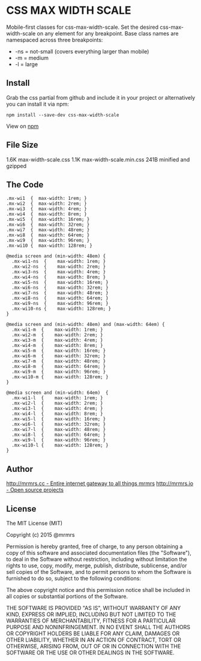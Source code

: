 # CSS MAX WIDTH SCALE

  Mobile-first classes for css-max-width-scale.
  Set the desired css-max-width-scale on any element for any breakpoint.
  Base class names are namespaced across three breakpoints:

*  -ns = not-small (covers everything larger than mobile)
*  -m  = medium
*  -l  = large

## Install
Grab the css partial from github and include it in your project or alternatively
you can install it via npm:
```
npm install --save-dev css-max-width-scale
```
View on [npm](https://www.npmjs.org/package/css-max-width-scale)


## File Size

1.6K max-width-scale.css
1.1K max-width-scale.min.css
241B minified and gzipped

## The Code
```
.mx-wi1  {  max-width: 1rem; }
.mx-wi2  {  max-width: 2rem; }
.mx-wi3  {  max-width: 4rem; }
.mx-wi4  {  max-width: 8rem; }
.mx-wi5  {  max-width: 16rem; }
.mx-wi6  {  max-width: 32rem; }
.mx-wi7  {  max-width: 48rem; }
.mx-wi8  {  max-width: 64rem; }
.mx-wi9  {  max-width: 96rem; }
.mx-wi10 {  max-width: 128rem; }

@media screen and (min-width: 48em) {
  .mx-wi1-ns  {    max-width: 1rem; }
  .mx-wi2-ns  {    max-width: 2rem; }
  .mx-wi3-ns  {    max-width: 4rem; }
  .mx-wi4-ns  {    max-width: 8rem; }
  .mx-wi5-ns  {    max-width: 16rem; }
  .mx-wi6-ns  {    max-width: 32rem; }
  .mx-wi7-ns  {    max-width: 48rem; }
  .mx-wi8-ns  {    max-width: 64rem; }
  .mx-wi9-ns  {    max-width: 96rem; }
  .mx-wi10-ns {    max-width: 128rem; }
}

@media screen and (min-width: 48em) and (max-width: 64em) {
  .mx-wi1-m  {    max-width: 1rem; }
  .mx-wi2-m  {    max-width: 2rem; }
  .mx-wi3-m  {    max-width: 4rem; }
  .mx-wi4-m  {    max-width: 8rem; }
  .mx-wi5-m  {    max-width: 16rem; }
  .mx-wi6-m  {    max-width: 32rem; }
  .mx-wi7-m  {    max-width: 48rem; }
  .mx-wi8-m  {    max-width: 64rem; }
  .mx-wi9-m  {    max-width: 96rem; }
  .mx-wi10-m {    max-width: 128rem; }
}

@media screen and (min-width: 64em)  {
  .mx-wi1-l  {    max-width: 1rem; }
  .mx-wi2-l  {    max-width: 2rem; }
  .mx-wi3-l  {    max-width: 4rem; }
  .mx-wi4-l  {    max-width: 8rem; }
  .mx-wi5-l  {    max-width: 16rem; }
  .mx-wi6-l  {    max-width: 32rem; }
  .mx-wi7-l  {    max-width: 48rem; }
  .mx-wi8-l  {    max-width: 64rem; }
  .mx-wi9-l  {    max-width: 96rem; }
  .mx-wi10-l {    max-width: 128rem; }
}

```

## Author

[http://mrmrs.cc - Entire internet gateway to all things mrmrs](http://mrmrs.cc)
[http://mrmrs.io - Open source projects](http://mrmrs.io)

## License

The MIT License (MIT)

Copyright (c) 2015 @mrmrs

Permission is hereby granted, free of charge, to any person obtaining a copy
of this software and associated documentation files (the "Software"), to deal
in the Software without restriction, including without limitation the rights
to use, copy, modify, merge, publish, distribute, sublicense, and/or sell
copies of the Software, and to permit persons to whom the Software is
furnished to do so, subject to the following conditions:

The above copyright notice and this permission notice shall be included in
all copies or substantial portions of the Software.

THE SOFTWARE IS PROVIDED "AS IS", WITHOUT WARRANTY OF ANY KIND, EXPRESS OR
IMPLIED, INCLUDING BUT NOT LIMITED TO THE WARRANTIES OF MERCHANTABILITY,
FITNESS FOR A PARTICULAR PURPOSE AND NONINFRINGEMENT. IN NO EVENT SHALL THE
AUTHORS OR COPYRIGHT HOLDERS BE LIABLE FOR ANY CLAIM, DAMAGES OR OTHER
LIABILITY, WHETHER IN AN ACTION OF CONTRACT, TORT OR OTHERWISE, ARISING FROM,
OUT OF OR IN CONNECTION WITH THE SOFTWARE OR THE USE OR OTHER DEALINGS IN
THE SOFTWARE.

